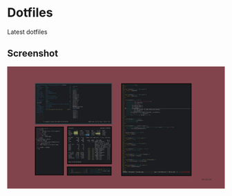 Dotfiles
========

Latest dotfiles

Screenshot
----------
![](https://raw.githubusercontent.com/queyenth/dotfiles/master/screenshot.png)
